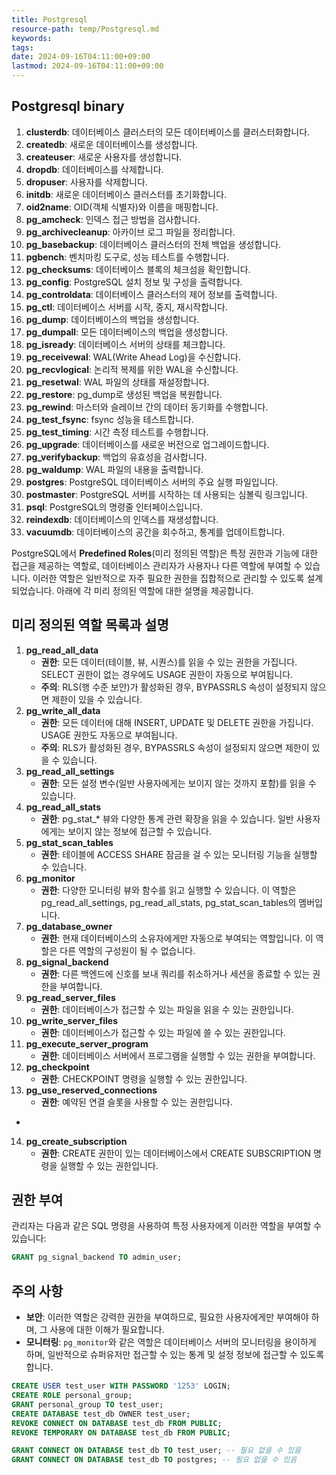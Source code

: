 ```yaml
---
title: Postgresql
resource-path: temp/Postgresql.md
keywords:
tags:
date: 2024-09-16T04:11:00+09:00
lastmod: 2024-09-16T04:11:00+09:00
---
```

## Postgresql binary
1. **clusterdb**: 데이터베이스 클러스터의 모든 데이터베이스를 클러스터화합니다.
2. **createdb**: 새로운 데이터베이스를 생성합니다.
3. **createuser**: 새로운 사용자를 생성합니다.
4. **dropdb**: 데이터베이스를 삭제합니다.
5. **dropuser**: 사용자를 삭제합니다.
6. **initdb**: 새로운 데이터베이스 클러스터를 초기화합니다.
7. **oid2name**: OID(객체 식별자)와 이름을 매핑합니다.
8. **pg_amcheck**: 인덱스 접근 방법을 검사합니다.
9. **pg_archivecleanup**: 아카이브 로그 파일을 정리합니다.
10. **pg_basebackup**: 데이터베이스 클러스터의 전체 백업을 생성합니다.
11. **pgbench**: 벤치마킹 도구로, 성능 테스트를 수행합니다.
12. **pg_checksums**: 데이터베이스 블록의 체크섬을 확인합니다.
13. **pg_config**: PostgreSQL 설치 정보 및 구성을 출력합니다.
14. **pg_controldata**: 데이터베이스 클러스터의 제어 정보를 출력합니다.
15. **pg_ctl**: 데이터베이스 서버를 시작, 중지, 재시작합니다.
16. **pg_dump**: 데이터베이스의 백업을 생성합니다.
17. **pg_dumpall**: 모든 데이터베이스의 백업을 생성합니다.
18. **pg_isready**: 데이터베이스 서버의 상태를 체크합니다.
19. **pg_receivewal**: WAL(Write Ahead Log)을 수신합니다.
20. **pg_recvlogical**: 논리적 복제를 위한 WAL을 수신합니다.
21. **pg_resetwal**: WAL 파일의 상태를 재설정합니다.
22. **pg_restore**: pg_dump로 생성된 백업을 복원합니다.
23. **pg_rewind**: 마스터와 슬레이브 간의 데이터 동기화를 수행합니다.
24. **pg_test_fsync**: fsync 성능을 테스트합니다.
25. **pg_test_timing**: 시간 측정 테스트를 수행합니다.
26. **pg_upgrade**: 데이터베이스를 새로운 버전으로 업그레이드합니다.
27. **pg_verifybackup**: 백업의 유효성을 검사합니다.
28. **pg_waldump**: WAL 파일의 내용을 출력합니다.
29. **postgres**: PostgreSQL 데이터베이스 서버의 주요 실행 파일입니다.
30. **postmaster**: PostgreSQL 서버를 시작하는 데 사용되는 심볼릭 링크입니다.
31. **psql**: PostgreSQL의 명령줄 인터페이스입니다.
32. **reindexdb**: 데이터베이스의 인덱스를 재생성합니다.
33. **vacuumdb**: 데이터베이스의 공간을 회수하고, 통계를 업데이트합니다.






PostgreSQL에서 **Predefined Roles**(미리 정의된 역할)은 특정 권한과 기능에 대한 접근을 제공하는 역할로, 데이터베이스 관리자가 사용자나 다른 역할에 부여할 수 있습니다. 이러한 역할은 일반적으로 자주 필요한 권한을 집합적으로 관리할 수 있도록 설계되었습니다. 아래에 각 미리 정의된 역할에 대한 설명을 제공합니다.

## 미리 정의된 역할 목록과 설명

1. **pg_read_all_data**
   - **권한**: 모든 데이터(테이블, 뷰, 시퀀스)를 읽을 수 있는 권한을 가집니다. SELECT 권한이 없는 경우에도 USAGE 권한이 자동으로 부여됩니다.
   - **주의**: RLS(행 수준 보안)가 활성화된 경우, BYPASSRLS 속성이 설정되지 않으면 제한이 있을 수 있습니다.
2. **pg_write_all_data**
   - **권한**: 모든 데이터에 대해 INSERT, UPDATE 및 DELETE 권한을 가집니다. USAGE 권한도 자동으로 부여됩니다.
   - **주의**: RLS가 활성화된 경우, BYPASSRLS 속성이 설정되지 않으면 제한이 있을 수 있습니다.
3. **pg_read_all_settings**
   - **권한**: 모든 설정 변수(일반 사용자에게는 보이지 않는 것까지 포함)를 읽을 수 있습니다.
4. **pg_read_all_stats**
   - **권한**: pg_stat_* 뷰와 다양한 통계 관련 확장을 읽을 수 있습니다. 일반 사용자에게는 보이지 않는 정보에 접근할 수 있습니다.
5. **pg_stat_scan_tables**
   - **권한**: 테이블에 ACCESS SHARE 잠금을 걸 수 있는 모니터링 기능을 실행할 수 있습니다.
6. **pg_monitor**
   - **권한**: 다양한 모니터링 뷰와 함수를 읽고 실행할 수 있습니다. 이 역할은 pg_read_all_settings, pg_read_all_stats, pg_stat_scan_tables의 멤버입니다.
7. **pg_database_owner**
   - **권한**: 현재 데이터베이스의 소유자에게만 자동으로 부여되는 역할입니다. 이 역할은 다른 역할의 구성원이 될 수 없습니다.
8. **pg_signal_backend**
   - **권한**: 다른 백엔드에 신호를 보내 쿼리를 취소하거나 세션을 종료할 수 있는 권한을 부여합니다.
9. **pg_read_server_files**
   - **권한**: 데이터베이스가 접근할 수 있는 파일을 읽을 수 있는 권한입니다.
10. **pg_write_server_files**
    - **권한**: 데이터베이스가 접근할 수 있는 파일에 쓸 수 있는 권한입니다.
11. **pg_execute_server_program**
    - **권한**: 데이터베이스 서버에서 프로그램을 실행할 수 있는 권한을 부여합니다.
12. **pg_checkpoint**
    - **권한**: CHECKPOINT 명령을 실행할 수 있는 권한입니다.
13. **pg_use_reserved_connections**
    - **권한**: 예약된 연결 슬롯을 사용할 수 있는 권한입니다.
- 
14. **pg_create_subscription**
    - **권한**: CREATE 권한이 있는 데이터베이스에서 CREATE SUBSCRIPTION 명령을 실행할 수 있는 권한입니다.

## 권한 부여

관리자는 다음과 같은 SQL 명령을 사용하여 특정 사용자에게 이러한 역할을 부여할 수 있습니다:

```sql
GRANT pg_signal_backend TO admin_user;
```

## 주의 사항
- **보안**: 이러한 역할은 강력한 권한을 부여하므로, 필요한 사용자에게만 부여해야 하며, 그 사용에 대한 이해가 필요합니다.
- **모니터링**: `pg_monitor`와 같은 역할은 데이터베이스 서버의 모니터링을 용이하게 하며, 일반적으로 슈퍼유저만 접근할 수 있는 통계 및 설정 정보에 접근할 수 있도록 합니다.










```sql
CREATE USER test_user WITH PASSWORD '1253' LOGIN;
CREATE ROLE personal_group;
GRANT personal_group TO test_user;
CREATE DATABASE test_db OWNER test_user;
REVOKE CONNECT ON DATABASE test_db FROM PUBLIC;
REVOKE TEMPORARY ON DATABASE test_db FROM PUBLIC;

GRANT CONNECT ON DATABASE test_db TO test_user; -- 필요 없을 수 있음
GRANT CONNECT ON DATABASE test_db TO postgres; -- 필요 없을 수 있음
```
